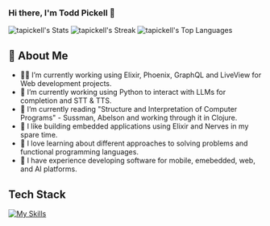 ### Hi there, I'm Todd Pickell 👋

![tapickell's Stats](https://github-readme-stats.vercel.app/api?username=tapickell&theme=vue-dark&show_icons=true&hide_border=true&count_private=true&show=prs_merged,prs_merged_percentage)
![tapickell's Streak](https://github-readme-streak-stats.herokuapp.com/?user=tapickell&theme=vue-dark&hide_border=true)
![tapickell's Top Languages](https://github-readme-stats.vercel.app/api/top-langs/?username=tapickell&theme=vue-dark&show_icons=true&hide_border=true&layout=compact)

## 🚀 About Me
- 🧑‍💻 I’m currently working using Elixir, Phoenix, GraphQL and LiveView for Web development projects.
- 🌱 I’m currently working using Python to interact with LLMs for completion and STT & TTS.
- 📖 I’m currently reading "Structure and Interpretation of Computer Programs" - Sussman, Abelson and working through it in Clojure.
- 💾 I like building embedded applications using Elixir and Nerves in my spare time.
- 🤔 I love learning about different approaches to solving problems and functional programming languages.
- 📱 I have experience developing software for mobile, emebedded, web, and AI platforms.

## Tech Stack
[![My Skills](https://skillicons.dev/icons?i=elixir,rust,golang,clojure,c,python,nodejs,html,css)](https://skillicons.dev)

<!--
**tapickell/tapickell** is a ✨ _special_ ✨ repository because its `README.md` (this file) appears on your GitHub profile.

Here are some ideas to get you started:

- 🔭 I’m currently working on ...
- 🌱 I’m currently learning ...
- 👯 I’m looking to collaborate on ...
- 🤔 I’m looking for help with ...
- 💬 Ask me about ...
- 📫 How to reach me: ...
- 😄 Pronouns: ...
- ⚡ Fun fact: ...
-->
